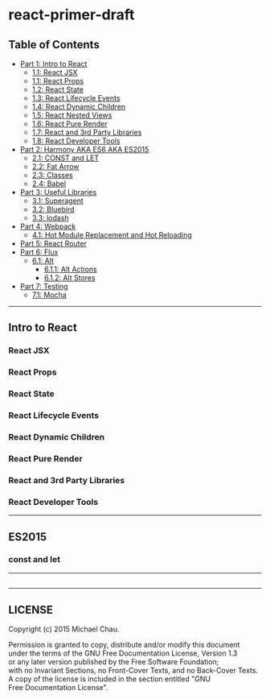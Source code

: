 # react-primer-draft

## Table of Contents

- [Part 1: Intro to React](#intro-to-react)
  - [1.1: React JSX](#react-jsx)
  - [1.1: React Props](#react-props)
  - [1.2: React State](#react-state)
  - [1.3: React Lifecycle Events](#react-lifecycle-events)
  - [1.4: React Dynamic Children](#react-dynamic-children)
  - [1.5: React Nested Views](#react-nested-views)
  - [1.6: React Pure Render](#react-pure-render)
  - [1.7: React and 3rd Party Libraries](#react-and-3rd-party-libraries)
  - [1.8: React Developer Tools](#react-dev-tools)
- [Part 2: Harmony AKA ES6 AKA ES2015](#es2015)
  - [2.1: CONST and LET](#const-and-let)
  - [2.2: Fat Arrow](#fat-arrow)
  - [2.3: Classes](#classes)
  - [2.4: Babel](#babel)
- [Part 3: Useful Libraries](#useful-libraries)
  - [3.1: Superagent](#superagent)
  - [3.2: Bluebird](#bluebird)
  - [3.3: lodash](#lodash)
- [Part 4: Webpack](#webpack)
  - [4.1: Hot Module Replacement and Hot Reloading](#hot-module-replacement-and-hot-reloading)
- [Part 5: React Router](#react-router)
- [Part 6: Flux](#flux)
  - [6.1: Alt](#alt)
    - [6.1.1: Alt Actions](#alt-actions)
    - [6.1.2: Alt Stores](#alt-stores)
- [Part 7: Testing](#testing)
    - [7.1: Mocha](#mocha) 

---

## Intro to React

### React JSX

### React Props

### React State

### React Lifecycle Events

### React Dynamic Children

### React Pure Render

### React and 3rd Party Libraries

### React Developer Tools

---

## ES2015

### const and let


---

## 

---

## LICENSE

Copyright (c)  2015  Michael Chau.

Permission is granted to copy, distribute and/or modify this document  
under the terms of the GNU Free Documentation License, Version 1.3  
or any later version published by the Free Software Foundation;  
with no Invariant Sections, no Front-Cover Texts, and no Back-Cover Texts.  
A copy of the license is included in the section entitled "GNU  
Free Documentation License".  
